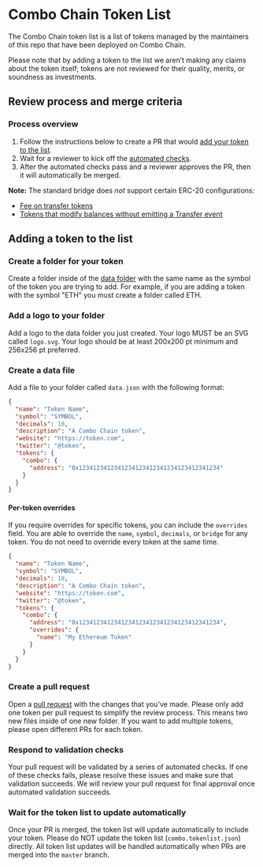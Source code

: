 # Combo Chain Token List

The Combo Chain token list is a list of tokens managed by the maintainers of this repo that have been deployed on Combo Chain.

Please note that by adding a token to the list we aren’t making any claims about the token itself; tokens are not reviewed for their quality, merits, or soundness as investments.

## Review process and merge criteria

### Process overview

1. Follow the instructions below to create a PR that would [add your token to the list](#adding-a-token-to-the-list).
2. Wait for a reviewer to kick off the [automated checks](#automated-checks).
3. After the automated checks pass and a reviewer approves the PR, then it will automatically be merged.

**Note:** The standard bridge does *not* support certain ERC-20 configurations:

- [Fee on transfer tokens](https://github.com/d-xo/weird-erc20#fee-on-transfer)
- [Tokens that modify balances without emitting a Transfer event](https://github.com/d-xo/weird-erc20#balance-modifications-outside-of-transfers-rebasingairdrops)


## Adding a token to the list

### Create a folder for your token

Create a folder inside of the [data folder](https://github.com/ComboLabs/ComboTokenList/tree/master/data) with the same name as the symbol of the token you are trying to add. For example, if you are adding a token with the symbol "ETH" you must create a folder called ETH.

### Add a logo to your folder

Add a logo to the data folder you just created. Your logo MUST be an SVG called `logo.svg`. Your logo should be at least 200x200 pt minimum and 256x256 pt preferred.

### Create a data file

Add a file to your folder called `data.json` with the following format:

```json
{
  "name": "Token Name",
  "symbol": "SYMBOL",
  "decimals": 18,
  "description": "A Combo Chain token",
  "website": "https://token.com",
  "twitter": "@token",
  "tokens": {
    "combo": {
      "address": "0x1234123412341234123412341234123412341234"
    }
  }
}
```

#### Per-token overrides

If you require overrides for specific tokens, you can include the `overrides` field. You are able to override the `name`, `symbol`, `decimals`, or `bridge` for any token. You do not need to override every token at the same time.

```json
{
  "name": "Token Name",
  "symbol": "SYMBOL",
  "decimals": 18,
  "description": "A Combo Chain token",
  "website": "https://token.com",
  "twitter": "@token",
  "tokens": {
    "combo": {
      "address": "0x1234123412341234123412341234123412341234",
      "overrides": {
        "name": "My Ethereum Token"
      }
    }
  }
}
```


### Create a pull request

Open a [pull request](https://github.com/ComboLabs/ComboTokenList/pulls) with the changes that you've made. Please only add one token per pull request to simplify the review process. This means two new files inside of one new folder. If you want to add multiple tokens, please open different PRs for each token.

### Respond to validation checks

Your pull request will be validated by a series of automated checks. If one of these checks fails, please resolve these issues and make sure that validation succeeds. We will review your pull request for final approval once automated validation succeeds.

### Wait for the token list to update automatically

Once your PR is merged, the token list will update automatically to include your token. Please do NOT update the token list (`combo.tokenlist.json`) directly. All token list updates will be handled automatically when PRs are merged into the `master` branch.
